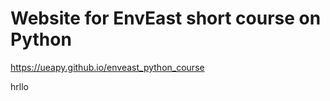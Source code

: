 # Website for EnvEast short course on Python

https://ueapy.github.io/enveast_python_course

hrllo 
